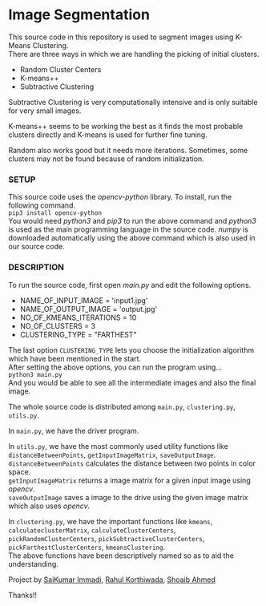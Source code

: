 # Image Segmentation
This source code in this repository is used to segment images using K-Means Clustering.  
There are three ways in which we are handling the picking of initial clusters.  

* Random Cluster Centers  
* K-means++  
* Subtractive Clustering  

Subtractive Clustering is very computationally intensive and is only suitable for very small images.  

K-means++ seems to be working the best as it finds the most probable clusters directly and K-means is used for further fine tuning.  

Random also works good but it needs more iterations. Sometimes, some clusters may not be found because of random initialization.

### SETUP
This source code uses the *opencv-python* library. To install, run the following command.  
`pip3 install opencv-python`  
You would need *python3* and *pip3* to run the above command and *python3* is used as the main programming language in the source code. *numpy* is downloaded automatically using the above command which is also used in our source code.  

### DESCRIPTION
To run the source code, first open *main.py* and edit the following options.  

* NAME_OF_INPUT_IMAGE = 'input1.jpg'  
* NAME_OF_OUTPUT_IMAGE = 'output.jpg'  
* NO_OF_KMEANS_ITERATIONS = 10  
* NO_OF_CLUSTERS = 3  
* CLUSTERING_TYPE = "FARTHEST"  

The last option `CLUSTERING_TYPE` lets you choose the initialization algorithm which have been mentioned in the start.  
After setting the above options, you can run the program using...  
`python3 main.py`  
And you would be able to see all the intermediate images and also the final image.  

The whole source code is distributed among `main.py`, `clustering.py`, `utils.py`.  

In `main.py`, we have the driver program.  

In `utils.py`, we have the most commonly used utility functions like `distanceBetweenPoints`, `getInputImageMatrix`, `saveOutputImage`.  
`distanceBetweenPoints` calculates the distance between two points in color space.  
`getInputImageMatrix` returns a image matrix for a given input image using *opencv*.  
`saveOutputImage` saves a image to the drive using the given image matrix which also uses *opencv*.  

In `clustering.py`, we have the important functions like `kmeans`, `calculateclusterMatrix`, `calculateClusterCenters`, `pickRandomClusterCenters`, `pickSubtractiveClusterCenters`, `pickFarthestClusterCenters`,
`kmeansClustering`.  
The above functions have been descriptively named so as to aid the understanding.  

Project by [SaiKumar Immadi](https://github.com/s-xync), [Rahul Korthiwada](https://github.com/Korthiwada), [Shoaib Ahmed](https://github.com/ahmedshoaib)  

Thanks!!
